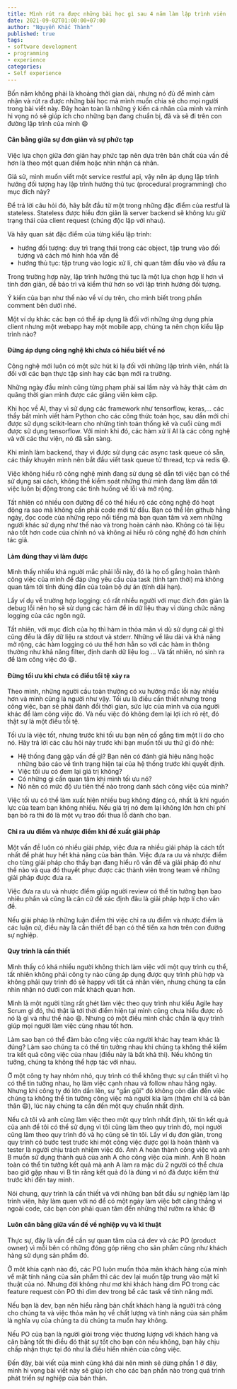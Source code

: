 ```yaml
---
title: Mình rút ra được những bài học gì sau 4 năm làm lập trình viên | Phần 1
date: 2021-09-02T01:00:00+07:00
author: "Nguyễn Khắc Thành"
published: true 
tags:
- software development
- programming
- experience
categories:
- Self experience
---
```


Bốn năm không phải là khoảng thời gian dài, nhưng nó đủ để mình cảm nhận và rút ra được những bài học mà mình muốn chia sẻ cho mọi người trong bài viết này. Đây hoàn toàn là những ý kiến cá nhân của mình và mình hi vọng nó sẽ giúp ích cho những bạn đang chuẩn bị, đã và sẽ đi trên con đường lập trình của mình :smile:

<!--More-->

#### Cân bằng giữa sự đơn giản và sự phức tạp

Việc lựa chọn giữa đơn giản hay phức tạp nên dựa trên bản chất của vấn đề hơn là theo một quan điểm hoặc nhìn nhận cá nhân.

Giả sử, mình muốn viết một service restful api, vậy nên áp dụng lập trình hướng đối tượng hay lập trình hướng thủ tục (procedural programming) cho mục đích này?


Để trả lời câu hỏi đó, hãy bắt đầu từ  một trong những đặc điểm của restful là stateless. Stateless được hiểu đơn giản là server backend sẽ không lưu giữ trạng thái của client request (chúng độc lập với nhau).

Và hãy quan sát đặc điểm của từng kiểu lập trình:
    
- hướng đối tượng: duy trì trạng thái trong các object, tập trung vào đối tượng và cách mô hình hóa vấn đề
- hướng thủ tục: tập trung vào logic xử lí, chỉ quan tâm đầu vào và đầu ra
    
Trong trường hợp này, lập trình hướng thủ tục là một lựa chọn hợp lí hơn vì tính đơn giản, dễ bảo trì và kiểm thử hơn so với lập trình hướng đối tượng.

Ý kiến của bạn như thế nào về ví dụ trên, cho mình biết trong phần comment bên dưới nhé.

Một ví dụ khác các bạn có thể áp dụng là đối với những ứng dụng phía client nhưng một webapp hay một mobile app, chúng ta nên chọn kiểu lập trình nào?


#### Đừng áp dụng công nghệ khi chưa có hiểu biết về nó

Công nghệ mới luôn có một sức hút kì lạ đối với những lập trình viên, nhất là đối với các bạn thực tập sinh hay các bạn mới ra trường.

Những ngày đầu mình cũng từng phạm phải sai lầm này và hãy thật cảm ơn quãng thời gian mình được các giảng viên kèm cặp.

Khi học về AI, thay vì sử dụng các framework như tensorflow, keras,... các thầy bắt mình viết hàm Python cho các công thức toán học, sau dần mới chỉ được sử dụng scikit-learn cho những tính toán thống kê và cuối cùng mới được sử dụng tensorflow. Với mình khi đó, các hàm xử lí AI là các công nghệ và với các thư viện, nó đã sẵn sàng.

Khi mình làm backend, thay vì được sử dụng các async task queue có sẵn, các thầy khuyên mình nên bắt đầu viết task queue từ thread, tcp và redis :smile:.

Việc không hiểu rõ công nghệ mình đang sử dụng sẽ dẫn tới việc bạn có thể sử dụng sai cách, không thể kiểm soát những thứ mình đang làm dẫn tới việc luôn bị động trong các tình huống về lỗi và mở rộng.

Tất nhiên có nhiều con đường để có thể hiểu rõ các công nghệ đó hoạt động ra sao mà không cần phải code mới từ đầu. Bạn có thể lên github hằng ngày, đọc code của những repo nổi tiếng mà bạn quan tâm và xem những người khác sử dụng như thế nào và trong hoàn cảnh nào. Không có tài liệu nào tốt hơn code của chính nó và không ai hiểu rõ công nghệ đó hơn chính tác giả. 

#### Làm đúng thay vì làm được

Mình thấy nhiều khá người mắc phải lỗi này, đó là họ cố gắng hoàn thành công việc của mình để đáp ứng yêu cầu của task (tính tạm thời) mà không quan tâm tới tính đúng đắn của toàn bộ dự án (tính dài hạn).

Lấy ví dụ về trường hợp logging: có rất nhiều người với mục đích đơn giản là debug lỗi nên họ sẽ sử dụng các hàm để in dữ liệu thay vì dùng chức năng logging của các ngôn ngữ.

Tất nhiên, với mục đích của họ thì hàm in thỏa mãn vì dù sử dụng cái gì thì cũng đều là đẩy dữ liệu ra stdout và stderr. Những về lâu dài và khả năng mở rộng, các hàm logging có ưu thế hơn hẳn so với các hàm in thông thường như khả năng filter, định danh dữ liệu log ... Và tất nhiên, nó sinh ra để làm công việc đó :smile:.


#### Đừng tối ưu khi chưa có điều tồi tệ xảy ra

Theo mình, những người cầu toàn thường có xu hướng mắc lỗi này nhiều hơn và mình cũng là người như vậy. Tối ưu là điều cần thiết nhưng trong công việc, bạn sẽ phải đánh đổi thời gian, sức lực của mình và của người khác để làm công việc đó. Và nếu việc đó không đem lại lợi ích rõ rệt, đó thật sự là một điều tồi tệ.

Tối ưu là việc tốt, nhưng trước khi tối ưu bạn nên cố gắng tìm một lí do cho nó. Hãy trả lời các câu hỏi này trước khi bạn muốn tối ưu thứ gì đó nhé:

- Hệ thống đang gặp vấn đề gì? Bạn nên có đánh giá hiệu năng hoặc những báo cáo về tình trạng hiện tại của hệ thống trước khi quyết định.
- Việc tối ưu có đem lại giá trị không?
- Có những gì cần quan tâm khi mình tối ưu nó?
- Nó nên có mức độ ưu tiên thế nào trong danh sách công việc của mình?

Việc tối ưu có thể làm xuất hiện nhiều bug không đáng có, nhất là khi nguồn lực của team bạn không nhiều. Nếu giá trị nó đem lại không lớn hơn chi phí bạn bỏ ra thì đó là một vụ trao đổi thua lỗ dành cho bạn.


#### Chỉ ra ưu điểm và nhược điểm khi đề xuất giải pháp

Một vấn đề luôn có nhiều giải pháp, việc đưa ra nhiều giải pháp là cách tốt nhất để phát huy hết khả năng của bản thân. Việc đưa ra ưu và nhược điểm cho từng giải pháp cho thấy bạn đang hiểu rõ vấn đề và giải pháp đó như thế nào và qua đó thuyết phục được các thành viên trong team về những giải pháp được đưa ra.

Việc đưa ra ưu và nhược điểm giúp người review có thể tin tưởng bạn bao nhiêu phần và cũng là căn cứ để xác định đâu là giải pháp hợp lí cho vấn đề.

Nếu giải pháp là những luận điểm thì việc chỉ ra ưu điểm và nhược điểm là các luận cứ, điều này là cần thiết để bạn có thể tiến xa hơn trên con đường sự nghiệp.

			
#### Quy trình là cần thiết

Mình thấy có khá nhiều người không thích làm việc với một quy trình cụ thể, tất nhiên không phải công ty nào cũng áp dụng được quy trình phù hợp và không phải quy trình đó sẽ happy với tất cả nhân viên, nhưng chúng ta cần nhìn nhận nó dưới con mắt khách quan hơn.

Mình là một người từng rất ghét làm việc theo quy trình như kiểu Agile hay Scrum gì đó, thú thật là tới thời điểm hiện tại mình cũng chưa hiểu được rõ nó là gì và như thế nào :smile:. Nhưng có một điều mình chắc chắn là quy trình giúp mọi người làm việc cùng nhau tốt hơn.

Làm sao bạn có thể đảm bảo công việc của người khác hay team khác là đúng? Làm sao chúng ta  có thể tin tưởng nhau khi chúng ta không thể kiểm tra kết quả công việc của nhau (điều này là bất khả thi). Nếu không tin tưởng, chúng ta không thể hợp tác với nhau.

Ở một công ty hay nhóm nhỏ, quy trình có thể không thực sự cần thiết vì họ có thể tin tưởng nhau, họ làm việc cạnh nhau và follow nhau hằng ngày. Nhưng khi công ty đó lớn dần lên, sự "gần gũi" đó không còn dẫn đến việc chúng ta không thể tin tưởng công việc mà người kia làm (thậm chí là cả bản thân :smile:), lúc này chúng ta cần đến một quy chuẩn nhất định.

Nếu cả tôi và anh cùng làm việc theo một quy trình nhất định, tôi tin kết quả của anh để tôi có thể sử  dụng vì tôi cũng làm theo quy trình đó, mọi người cũng làm theo quy trình đó và họ cũng sẽ tin tôi. Lấy ví dụ đơn giản, trong quy trình có bước test trước khi một công việc được gọi là hoàn thành và tester là người chịu trách nhiệm việc đó. Anh A hoàn thành công việc và anh B muốn sử dụng thành quả của anh A cho công việc của mình. Anh B hoàn toàn có thể tin tưởng kết quả mà anh A làm ra mặc dù 2 người có thể chưa bao giờ gặp nhau vì B tin rằng kết quả đó là đúng vì nó đã được kiểm thử trước khi đến tay mình.

Nói chung, quy trình là cần thiết và với những bạn bắt đầu sự nghiệp làm lập trình viên, hãy làm quen với nó để có một ngày làm việc bớt căng thẳng vì ngoài code, các bạn còn phải quan tâm đến những thứ rườm ra khác :smile:

#### Luôn cân bằng giữa vấn đề về nghiệp vụ và kĩ thuật

Thực sự, đây là vấn đề cần sự quan tâm của cả dev và các PO (product owner) vì mỗi bên có những đóng góp riêng cho sản phẩm cũng như khách hàng sử dụng sản phẩm đó.

Ở môt khía cạnh nào đó, các PO luôn muốn thỏa mãn khách hàng của mình về mặt tính năng của sản phẩm thì các dev lại muốn tập trung vào mặt kĩ thuật của nó. Nhưng đời không như mơ khi khách hàng dìm PO trong các feature request còn PO thì dìm dev trong bể các task về tính năng mới.

Nếu bạn là dev, bạn nên hiểu rằng bản chất khách hàng là người trả công cho chúng ta và việc thỏa mãn họ về chất lượng và tính năng của sản phẩm là nghĩa vụ của chúng ta dù chúng ta muốn hay không.

Nếu PO của bạn là người giỏi trong việc thương lượng với khách hàng và cân bằng tốt thì điều đó thật sự tốt cho bạn còn nếu không, bạn hãy chịu chấp nhận thực tại đó như là điều hiển nhiên của công việc. 



Đến đây, bài viết của mình cũng khá dài nên mình sẽ dừng phần 1 ở đây, mình hi vọng bài viết này sẽ giúp ích cho các bạn phần nào trong quá trình phát triển sự nghiệp của bản thân.
